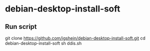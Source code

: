 # debian-desktop-install-soft
## Run script

git clone https://github.com/igshein/debian-desktop-install-soft.git
cd debian-desktop-install-soft
sh ddis.sh
